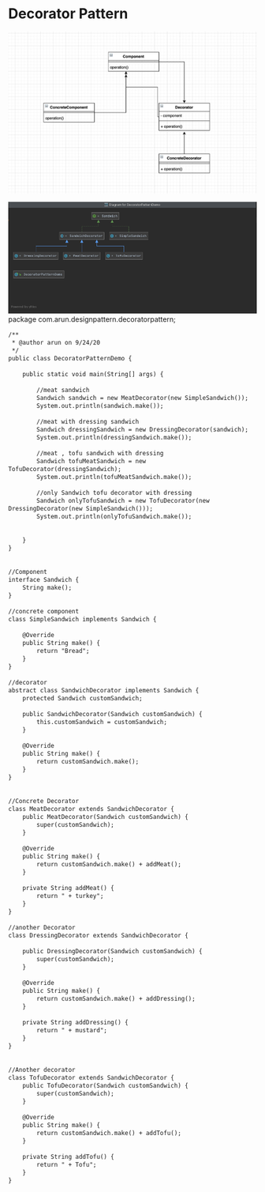 # Decorator Pattern

![Decorator Pattern](https://github.com/arun786/DesignHFReInventedAgain/blob/master/src/main/resources/image/decorator.png)


![class Diagram](https://github.com/arun786/DesignHFReInventedAgain/blob/master/src/main/resources/image/DecoratorPattern.png)
    package com.arun.designpattern.decoratorpattern;
    
    /**
     * @author arun on 9/24/20
     */
    public class DecoratorPatternDemo {
    
        public static void main(String[] args) {
    
            //meat sandwich
            Sandwich sandwich = new MeatDecorator(new SimpleSandwich());
            System.out.println(sandwich.make());
    
            //meat with dressing sandwich
            Sandwich dressingSandwich = new DressingDecorator(sandwich);
            System.out.println(dressingSandwich.make());
    
            //meat , tofu sandwich with dressing
            Sandwich tofuMeatSandwich = new TofuDecorator(dressingSandwich);
            System.out.println(tofuMeatSandwich.make());
    
            //only Sandwich tofu decorator with dressing
            Sandwich onlyTofuSandwich = new TofuDecorator(new DressingDecorator(new SimpleSandwich()));
            System.out.println(onlyTofuSandwich.make());
    
    
        }
    }
    
    
    //Component
    interface Sandwich {
        String make();
    }
    
    //concrete component
    class SimpleSandwich implements Sandwich {
    
        @Override
        public String make() {
            return "Bread";
        }
    }
    
    //decorator
    abstract class SandwichDecorator implements Sandwich {
        protected Sandwich customSandwich;
    
        public SandwichDecorator(Sandwich customSandwich) {
            this.customSandwich = customSandwich;
        }
    
        @Override
        public String make() {
            return customSandwich.make();
        }
    }
    
    
    //Concrete Decorator
    class MeatDecorator extends SandwichDecorator {
        public MeatDecorator(Sandwich customSandwich) {
            super(customSandwich);
        }
    
        @Override
        public String make() {
            return customSandwich.make() + addMeat();
        }
    
        private String addMeat() {
            return " + turkey";
        }
    }
    
    //another Decorator
    class DressingDecorator extends SandwichDecorator {
    
        public DressingDecorator(Sandwich customSandwich) {
            super(customSandwich);
        }
    
        @Override
        public String make() {
            return customSandwich.make() + addDressing();
        }
    
        private String addDressing() {
            return " + mustard";
        }
    }
    
    
    //Another decorator
    class TofuDecorator extends SandwichDecorator {
        public TofuDecorator(Sandwich customSandwich) {
            super(customSandwich);
        }
    
        @Override
        public String make() {
            return customSandwich.make() + addTofu();
        }
    
        private String addTofu() {
            return " + Tofu";
        }
    }
